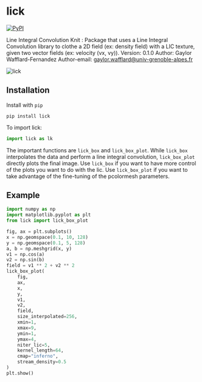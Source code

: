 # lick
[![PyPI](https://img.shields.io/pypi/v/lick)](https://pypi.org/project/lick/)

Line Integral Convolution Knit : Package that uses a Line Integral Convolution library to clothe a 2D field (ex: density field) with a LIC texture, given two vector fields (ex: velocity (vx, vy)).
Version: 0.1.0
Author: Gaylor Wafflard-Fernandez
Author-email: gaylor.wafflard@univ-grenoble-alpes.fr

![lick](https://github.com/Volodia99/lick/raw/main/imgs/lick.png)

## Installation

Install with `pip`

```
pip install lick
```

To import lick:

```python
import lick as lk
```

The important functions are ```lick_box``` and ```lick_box_plot```. While ```lick_box``` interpolates the data and perform a line integral convolution, ```lick_box_plot``` directly plots the final image. Use ```lick_box``` if you want to have more control of the plots you want to do with the lic. Use ```lick_box_plot``` if you want to take advantage of the fine-tuning of the pcolormesh parameters.

## Example

```python
import numpy as np
import matplotlib.pyplot as plt
from lick import lick_box_plot

fig, ax = plt.subplots()
x = np.geomspace(0.1, 10, 128)
y = np.geomspace(0.1, 5, 128)
a, b = np.meshgrid(x, y)
v1 = np.cos(a)
v2 = np.sin(b)
field = v1 ** 2 + v2 ** 2
lick_box_plot(
    fig,
    ax,
    x,
    y,
    v1,
    v2,
    field,
    size_interpolated=256,
    xmin=1,
    xmax=9,
    ymin=1,
    ymax=4,
    niter_lic=5,
    kernel_length=64,
    cmap="inferno",
    stream_density=0.5
)
plt.show()
```
